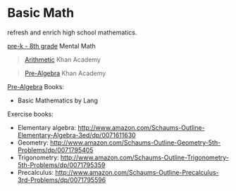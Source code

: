# Basic Math

refresh and enrich high school mathematics.

[pre-k - 8th grade](https://www.khanacademy.org/math/k-8-grades)
Mental Math
>[Arithmetic](https://www.khanacademy.org/math/arithmetic) Khan Academy

>[Pre-Algebra](https://www.khanacademy.org/math/pre-algebra) Khan Academy

[Pre-Algebra](pre-algebra.md)
Books:
- Basic Mathematics by Lang

Exercise books:
- Elementary algebra: http://www.amazon.com/Schaums-Outline-Elementary-Algebra-3ed/dp/0071611630
- Geometry: http://www.amazon.com/Schaums-Outline-Geometry-5th-Problems/dp/0071795405
- Trigonometry: http://www.amazon.com/Schaums-Outline-Trigonometry-5th-Problems/dp/0071795359
- Precalculus: http://www.amazon.com/Schaums-Outline-Precalculus-3rd-Problems/dp/0071795596
